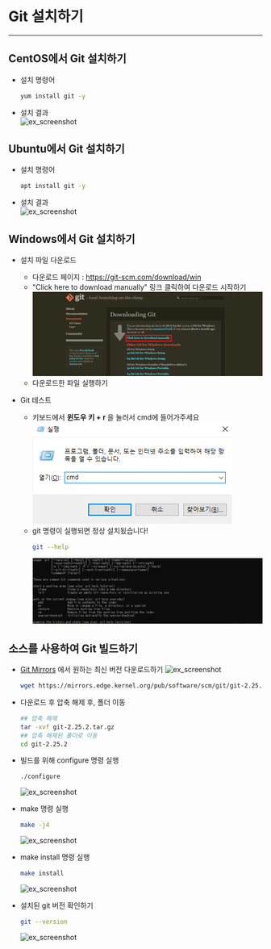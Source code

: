 # Git 설치하기
* * *
   
## CentOS에서 Git 설치하기
- 설치 명령어
    ``` bash
    yum install git -y
    ```
- 설치 결과   
    ![ex_screenshot](./assets//centos_git_install.png)


## Ubuntu에서 Git 설치하기
- 설치 명령어
    ``` bash
    apt install git -y
    ```
- 설치 결과   
    ![ex_screenshot](./assets//ubuntu_git_install.png)

## Windows에서 Git 설치하기
- 설치 파일 다운로드
    - 다운로드 페이지 : https://git-scm.com/download/win
    - "Click here to download manually" 링크 클릭하여 다운로드 시작하기
        ![ex_screenshot](./assets//git_windows_install.png)
    - 다운로드한 파일 실행하기

- Git 테스트
    - 키보드에서 <b>윈도우 키 + r </b>을 눌러서 cmd에 들어가주세요   
        ![ex_screenshot](./assets//git_cmd.png)
    - git 명령이 실행되면 정상 설치됬습니다!
        ``` bash
        git --help
        ```
        ![ex_screenshot](./assets//git_cmd_2.png)

    
## 소스를 사용하여 Git 빌드하기
- [Git Mirrors](https://mirrors.edge.kernel.org/pub/software/scm/git/) 에서 원하는 최신 버전 다운로드하기
![ex_screenshot](./assets//git_download.png)
    ``` bash
    wget https://mirrors.edge.kernel.org/pub/software/scm/git/git-2.25.2.tar.gz
    ```
- 다운로드 후 압축 해제 후, 폴더 이동
    ``` bash
    ## 압축 해제
    tar -xvf git-2.25.2.tar.gz
    ## 압축 해제된 폴더로 이동
    cd git-2.25.2
    ``` 

- 빌드를 위해 configure 명령 실행
    ``` bash
    ./configure
    ```
    ![ex_screenshot](./assets//git_configure.png)

- make 명령 실행
    ``` bash
    make -j4
    ```
    ![ex_screenshot](./assets//git_make.png)

- make install 명령 실행
    ``` bash
    make install
    ```
    ![ex_screenshot](./assets//git_make_install.png)

- 설치된 git 버전 확인하기
    ``` bash
    git --version
    ```
    ![ex_screenshot](./assets//git_version.png)